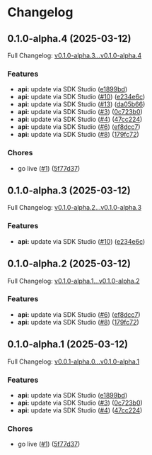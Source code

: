 # Changelog

## 0.1.0-alpha.4 (2025-03-12)

Full Changelog: [v0.1.0-alpha.3...v0.1.0-alpha.4](https://github.com/socialdata-api/typescript-sdk/compare/v0.1.0-alpha.3...v0.1.0-alpha.4)

### Features

* **api:** update via SDK Studio ([e1899bd](https://github.com/socialdata-api/typescript-sdk/commit/e1899bdfabd6cdecf254915c04d181d70c9e6333))
* **api:** update via SDK Studio ([#10](https://github.com/socialdata-api/typescript-sdk/issues/10)) ([e234e6c](https://github.com/socialdata-api/typescript-sdk/commit/e234e6cdf6d193745e0f18190ab287f9dbece4a4))
* **api:** update via SDK Studio ([#13](https://github.com/socialdata-api/typescript-sdk/issues/13)) ([da05b66](https://github.com/socialdata-api/typescript-sdk/commit/da05b66a4a6a272fe3c05dcbbc6aad4c41b726a0))
* **api:** update via SDK Studio ([#3](https://github.com/socialdata-api/typescript-sdk/issues/3)) ([0c723b0](https://github.com/socialdata-api/typescript-sdk/commit/0c723b04db81a5143e9b57d96c7625fe29d70cd0))
* **api:** update via SDK Studio ([#4](https://github.com/socialdata-api/typescript-sdk/issues/4)) ([47cc224](https://github.com/socialdata-api/typescript-sdk/commit/47cc224f1741692eedc9588e6dd408c474cce56d))
* **api:** update via SDK Studio ([#6](https://github.com/socialdata-api/typescript-sdk/issues/6)) ([ef8dcc7](https://github.com/socialdata-api/typescript-sdk/commit/ef8dcc7966573e72834f4d919aed740092ba8a96))
* **api:** update via SDK Studio ([#8](https://github.com/socialdata-api/typescript-sdk/issues/8)) ([179fc72](https://github.com/socialdata-api/typescript-sdk/commit/179fc7210e1363373c50ead7016a4dd3cdefab89))


### Chores

* go live ([#1](https://github.com/socialdata-api/typescript-sdk/issues/1)) ([5f77d37](https://github.com/socialdata-api/typescript-sdk/commit/5f77d378b8994e14840a369bd3ed69792feb9f68))

## 0.1.0-alpha.3 (2025-03-12)

Full Changelog: [v0.1.0-alpha.2...v0.1.0-alpha.3](https://github.com/socialdata-api/typescript-sdk/compare/v0.1.0-alpha.2...v0.1.0-alpha.3)

### Features

* **api:** update via SDK Studio ([#10](https://github.com/socialdata-api/typescript-sdk/issues/10)) ([e234e6c](https://github.com/socialdata-api/typescript-sdk/commit/e234e6cdf6d193745e0f18190ab287f9dbece4a4))

## 0.1.0-alpha.2 (2025-03-12)

Full Changelog: [v0.1.0-alpha.1...v0.1.0-alpha.2](https://github.com/socialdata-api/typescript-sdk/compare/v0.1.0-alpha.1...v0.1.0-alpha.2)

### Features

* **api:** update via SDK Studio ([#6](https://github.com/socialdata-api/typescript-sdk/issues/6)) ([ef8dcc7](https://github.com/socialdata-api/typescript-sdk/commit/ef8dcc7966573e72834f4d919aed740092ba8a96))
* **api:** update via SDK Studio ([#8](https://github.com/socialdata-api/typescript-sdk/issues/8)) ([179fc72](https://github.com/socialdata-api/typescript-sdk/commit/179fc7210e1363373c50ead7016a4dd3cdefab89))

## 0.1.0-alpha.1 (2025-03-12)

Full Changelog: [v0.0.1-alpha.0...v0.1.0-alpha.1](https://github.com/socialdata-api/typescript-sdk/compare/v0.0.1-alpha.0...v0.1.0-alpha.1)

### Features

* **api:** update via SDK Studio ([e1899bd](https://github.com/socialdata-api/typescript-sdk/commit/e1899bdfabd6cdecf254915c04d181d70c9e6333))
* **api:** update via SDK Studio ([#3](https://github.com/socialdata-api/typescript-sdk/issues/3)) ([0c723b0](https://github.com/socialdata-api/typescript-sdk/commit/0c723b04db81a5143e9b57d96c7625fe29d70cd0))
* **api:** update via SDK Studio ([#4](https://github.com/socialdata-api/typescript-sdk/issues/4)) ([47cc224](https://github.com/socialdata-api/typescript-sdk/commit/47cc224f1741692eedc9588e6dd408c474cce56d))


### Chores

* go live ([#1](https://github.com/socialdata-api/typescript-sdk/issues/1)) ([5f77d37](https://github.com/socialdata-api/typescript-sdk/commit/5f77d378b8994e14840a369bd3ed69792feb9f68))
